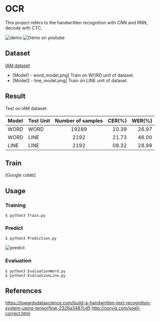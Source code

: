 # OCR
This project refers to the handwritten recognition with CNN and RNN, decode with CTC.

![demo](https://github.com/tuandoan998/OCR_IAM-dataset/blob/master/Resource/demo.png)
![Demo on youtube](https://youtu.be/kILhJXcR7To)

## Dataset
[IAM dataset](http://www.fki.inf.unibe.ch/databases/iam-handwriting-database/download-the-iam-handwriting-database)  
* [Model1 - word_model.png] Train on WORD unit of dataset.
* [Model2 - line_model.png] Train on LINE unit of dataset.

## Result
Test on IAM dataset:

|  Model  | Test Unit | Number of samples | CER(%) | WER(%) | 
| :-      | :-        |     :---:         |  ---:  |  ---:  |
|  WORD   | WORD      | 19289             | 10.39  | 26.97  | 
|  WORD   | LINE      | 2192              | 21.73  | 46.00  | 
|  LINE   | LINE      | 2192              | 08.32  | 28.99  | 

## Train
[Google colab]

## Usage

### Training
```
$ python3 Train.py
```

### Predict
```
$ python3 Prediction.py
```
![predict](https://github.com/tuandoan998/OCR_IAM-dataset/blob/master/Resource/predict.png)

### Evaluation
```
$ python3 EvaluationWord.py
$ python3 EvaluationLine.py
```

## References
https://towardsdatascience.com/build-a-handwritten-text-recognition-system-using-tensorflow-2326a3487cd5
http://norvig.com/spell-correct.html
